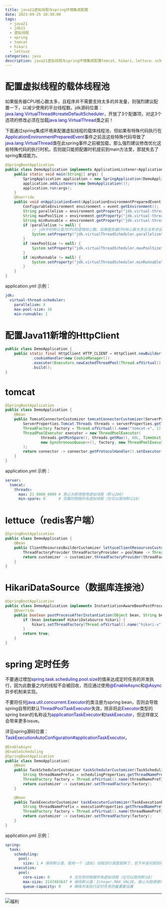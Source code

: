 ```yaml
---
title: java21虚拟线程与spring环境集成配置
date: 2023-09-25 10:30:00
tags:
  - java21
  - jdk21
  - 虚拟线程
  - spring
  - tomcat
  - hikari
  - lettuce
categories: java
description: java21虚拟线程与spring环境集成配置tomcat、hikari、lettuce、scheduler
---
```


# 配置虚拟线程的载体线程池

如果服务器CPU核心数太多，且程序并不需要支持太多的并发量，则强烈建议配置一下，以减少使用的平台线程数。jdk源码位置：<font color="blue">java.lang.VirtualThread#createDefaultScheduler</font>，开放了3个配置项，对这3个选项的修改必须在加载<font color="blue">java.lang.VirtualThread</font>类之前！

下面通过spring集成环境来配置虚拟线程的载体线程池，但如果有特殊代码执行在<font color="blue">ApplicationEnvironmentPreparedEvent</font>事件之前且这些特殊代码导致了<font color="blue">java.lang.VirtualThread</font>类在此spring事件之前被加载，那么强烈建议修改优化这些特殊代码的执行时机，否则就只能把配置时机提前到main方法里，那就失去了spring集成能力。

```java
@SpringBootApplication
public class DemoApplication implements ApplicationListener<ApplicationEnvironmentPreparedEvent> {
    public static void main(String[] args) {
        SpringApplication application = new SpringApplication(DemoApplication.class);
        application.addListeners(new DemoApplication());
        application.run(args);
    }
    @Override
    public void onApplicationEvent(ApplicationEnvironmentPreparedEvent event) {
        ConfigurableEnvironment environment = event.getEnvironment();
        String parallelism = environment.getProperty("jdk.virtual-thread-scheduler.parallelism");
        String maxPoolSize = environment.getProperty("jdk.virtual-thread-scheduler.max-pool-size");
        String minRunnable = environment.getProperty("jdk.virtual-thread-scheduler.min-runnable");
        if (parallelism != null) {
            // jdk中的默认值为CPU的逻辑核心数，如果服务器CPU核心数太多应当考虑设置下！
            System.setProperty("jdk.virtualThreadScheduler.parallelism", parallelism);
        }
        if (maxPoolSize != null) {
            System.setProperty("jdk.virtualThreadScheduler.maxPoolSize", maxPoolSize);
        }
        if (minRunnable != null) {
            System.setProperty("jdk.virtualThreadScheduler.minRunnable", minRunnable);
        }
    }
}
```
application.yml 示例：
```yaml
jdk:
  virtual-thread-scheduler:
    parallelism: 4
    max-pool-size: 16
    min-runnable: 1
```

# 配置Java11新增的HttpClient

```java
public class DemoApplication {
    public static final HttpClient HTTP_CLIENT = HttpClient.newBuilder()
            .cookieHandler(new CookieManager())
            .executor(Executors.newCachedThreadPool(Thread.ofVirtual().name("HttpClient-v", 1).factory()))
            .build();
}
```

# tomcat

```java
@SpringBootApplication
public class DemoApplication {
    @Bean
    public TomcatConnectorCustomizer tomcatConnectorCustomizer(ServerProperties serverProperties) {
        ServerProperties.Tomcat.Threads threads = serverProperties.getTomcat().getThreads();
        ThreadFactory factory = Thread.ofVirtual().name("tomcat-v", 1).factory();
        ThreadPoolExecutor executor = new ThreadPoolExecutor(
                threads.getMinSpare(), threads.getMax(), 60L, TimeUnit.SECONDS,
                new SynchronousQueue<>(), factory, new ThreadPoolExecutor.AbortPolicy()
        );
        return connector -> connector.getProtocolHandler().setExecutor(executor);
    }
}
```

application.yml 示例：

```yaml
server:
  tomcat:
    threads:
      max: 21_0000_0000 # 放心大胆得使用虚拟线程（默认200）
      min-spare: 0      # 空载时销毁所有虚拟线程（也可以保持默认10）
```

# lettuce（redis客户端）

```java
@SpringBootApplication
public class DemoApplication {
    @Bean
    public ClientResourcesBuilderCustomizer lettuceClientResourcesCustomizer() {
        ThreadFactoryProvider threadFactoryProvider = poolName -> Thread.ofVirtual().name(poolName + "-v", 1).factory();
        return customizer -> customizer.threadFactoryProvider(threadFactoryProvider);
    }
}
```

# HikariDataSource（数据库连接池）

```java
@SpringBootApplication
public class DemoApplication implements InstantiationAwareBeanPostProcessor{
    @Override
    public boolean postProcessAfterInstantiation(Object bean, String beanName) throws BeansException {
        if (bean instanceof HikariDataSource hikari) {
            hikari.setThreadFactory(Thread.ofVirtual().name("hikari-v", 1).factory());
        }
        return true;
    }
}
```

# spring 定时任务

不要通过增加<font color="blue">spring.task.scheduling.pool.size</font>的值来达成定时任务的并发执行，因为此数量之内的线程不会被回收，而应通过使用<font color="blue">@EnableAsync</font>和<font color="blue">@Async</font>异步机制来实现。

不要将任何<font color="blue">java.util.concurrent.Executor</font>的类注册为spring bean，否则会导致spring自带的默认<font color="blue">ThreadPoolTaskExecutor</font>失效，除非将此<font color="blue">Executor</font>类型的spring bean的名称设为<font color="blue">applicationTaskExecutor</font>和<font color="blue">taskExecutor</font>，但这样做又会带来更多issue。

详见spring源码位置：<font color="blue">TaskExecutionAutoConfiguration#applicationTaskExecutor</font>。

```java
@EnableAsync
@EnableScheduling
@SpringBootApplication
public class DemoApplication{
    @Bean
    public TaskSchedulerCustomizer taskSchedulerCustomizer(TaskSchedulingProperties schedulingProperties) {
        String threadNamePrefix = schedulingProperties.getThreadNamePrefix() + "v";
        ThreadFactory factory = Thread.ofVirtual().name(threadNamePrefix, 1).factory();
        return customizer -> customizer.setThreadFactory(factory);
    }

    @Bean
    public TaskExecutorCustomizer taskExecutorCustomizer(TaskExecutionProperties executionProperties) {
        String threadNamePrefix = executionProperties.getThreadNamePrefix() + "v";
        ThreadFactory factory = Thread.ofVirtual().name(threadNamePrefix, 1).factory();
        return customizer -> customizer.setThreadFactory(factory);
    }
}
```

application.yml 示例：

```yaml
spring:
  task:
    scheduling:
      pool:
        size: 1 # 保持默认值，使用一个（虚拟）线程进行调度就够了，至于并发问题则用异步机制来解决
    execution:
      pool:
        core-size: 0         # 无任务时销毁所有虚拟线程（也可以保持默认8）
        max-size: 2147483647 # 保持默认值：Integer.MAX_VALUE，放心大胆得使用虚拟线程
        queue-capacity: 0    # 确保并发执行定时任务的最重要设置
```


------
![福利](/images/骚图/三国杀/孙鲁班.jpg)

